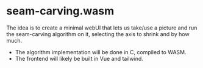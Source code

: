# seam-carving.wasm
The idea is to create a minimal webUI that lets us take/use a picture and run the seam-carving algorithm on 
it, selecting the axis to shrink and by how much. 

- The algorithm implementation will be done in C, compiled to WASM. 
- The frontend will likely be built in Vue and tailwind.